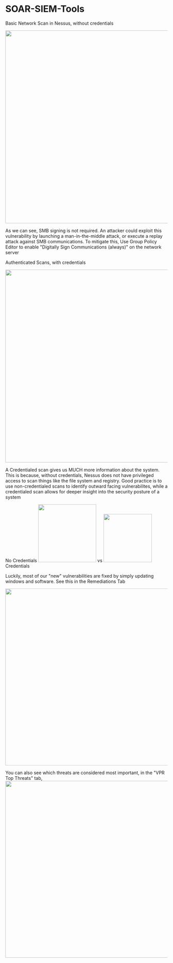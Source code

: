 # SOAR-SIEM-Tools

Basic Network Scan in Nessus, without credentials

<img src="https://i.gyazo.com/3484298ba17cb1ec91552e6b758f9175.png" width="600">

As we can see, SMB signing is not required. An attacker could exploit this vulnerability by launching a man-in-the-middle attack, or execute a replay attack against SMB communications.
To mitigate this, Use Group Policy Editor to enable "Digitally Sign Communications (always)" on the network server


Authenticated Scans, with credentials

<img src="https://i.gyazo.com/4641fae825a699e2ed8014869640eae7.png" width="600">

A Credentialed scan gives us MUCH more information about the system. This is because, without credentials, Nessus does not have privileged access to scan things like the file system and registry. Good practice is to use non-credentialed scans to identify outward facing vulnerabilites, while a credentialed scan allows for deeper insight into the security posture of a system

No Credentials <img src="https://i.gyazo.com/b7d00133382880497f25e4955338ba26.png" width="180">  vs  <img src="https://i.gyazo.com/c3e8058937b5043c394a1393a745067c.png" width="150"> Credentials

Luckily, most of our "new" vulnerabilities are fixed by simply updating windows and software. See this in the Remediations Tab

<img src="https://i.gyazo.com/9ff500f674e5379b4fb0ac48f59b4919.png" width="550">

You can also see which threats are considered most important, in the "VPR Top Threats" tab,
<img src="https://i.gyazo.com/c257c7cb320c442604b44f367657a16c.png" width="550">







